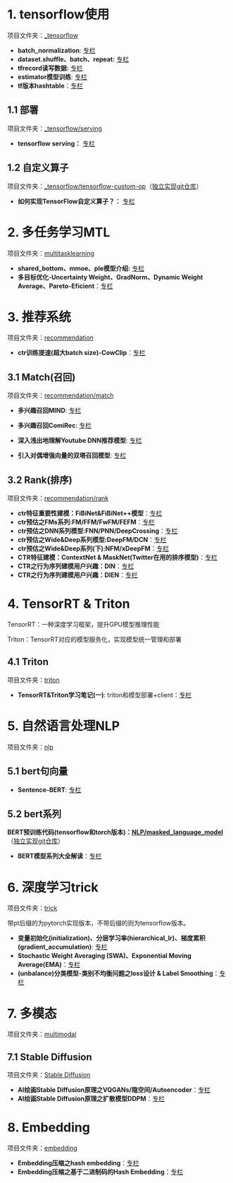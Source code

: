 # 1. tensorflow使用

项目文件夹：[_tensorflow](https://github.com/QunBB/DeepLearning/tree/main/_tensorflow)

- **batch_normalization**: [专栏](https://zhuanlan.zhihu.com/p/360842139)
- **dataset.shuffle、batch、repeat:** [专栏](https://zhuanlan.zhihu.com/p/360843167)
- **tfrecord读写数据:** [专栏](https://zhuanlan.zhihu.com/p/363959153)
- **estimator模型训练**: [专栏](https://zhuanlan.zhihu.com/p/367057708)
- **tf版本hashtable**：[专栏](https://zhuanlan.zhihu.com/p/386915385)

## 1.1 部署

项目文件夹：[_tensorflow/serving](https://github.com/QunBB/DeepLearning/tree/main/_tensorflow/serving)

- **tensorflow serving：** [专栏](https://zhuanlan.zhihu.com/p/407986666)

## 1.2 自定义算子

项目文件夹：[_tensorflow/tensorflow-custom-op](https://github.com/QunBB/DeepLearning/tree/main/_tensorflow/tensorflow-custom-op)（[独立实现git仓库](https://github.com/QunBB/tensorflow-custom-op)）

- **如何实现TensorFlow自定义算子？：** [专栏](https://zhuanlan.zhihu.com/p/672088843)

# 2. 多任务学习MTL

项目文件夹：[multitasklearning](https://github.com/QunBB/DeepLearning/tree/main/multitasklearning)

- **shared_bottom、mmoe、ple模型介绍:** [专栏](https://zhuanlan.zhihu.com/p/425209494)
- **多目标优化-Uncertainty Weight、GradNorm、Dynamic Weight Average、Pareto-Eficient**：[专栏](https://zhuanlan.zhihu.com/p/456089764)

# 3. 推荐系统

项目文件夹：[recommendation](https://github.com/QunBB/DeepLearning/tree/main/recommendation)

- **ctr训练提速(超大batch size)-CowClip**：[专栏](https://zhuanlan.zhihu.com/p/557451365)

## 3.1 Match(召回)

项目文件夹：[recommendation/match](https://github.com/QunBB/DeepLearning/tree/main/recommendation/match)

- **多兴趣召回MIND**: [专栏](https://zhuanlan.zhihu.com/p/463064543)
- **多兴趣召回ComiRec**: [专栏](https://zhuanlan.zhihu.com/p/568781562)



- **深入浅出地理解Youtube DNN推荐模型**: [专栏](https://zhuanlan.zhihu.com/p/405907646)
- **引入对偶增强向量的双塔召回模型**: [专栏](https://zhuanlan.zhihu.com/p/608636233)

## 3.2 Rank(排序)

项目文件夹：[recommendation/rank](https://github.com/QunBB/DeepLearning/tree/main/recommendation/rank)

- **ctr特征重要性建模：FiBiNet&FiBiNet++模型**：[专栏](https://zhuanlan.zhihu.com/p/603262632)
- **ctr预估之FMs系列:FM/FFM/FwFM/FEFM**：[专栏](https://zhuanlan.zhihu.com/p/613030015)
- **ctr预估之DNN系列模型:FNN/PNN/DeepCrossing**：[专栏](https://zhuanlan.zhihu.com/p/623567076)
- **ctr预估之Wide&Deep系列模型:DeepFM/DCN**：[专栏](https://zhuanlan.zhihu.com/p/631668163)
- **ctr预估之Wide&Deep系列(下):NFM/xDeepFM**：[专栏](https://zhuanlan.zhihu.com/p/634584585)
- **CTR特征建模：ContextNet & MaskNet(Twitter在用的排序模型)**：[专栏](https://zhuanlan.zhihu.com/p/660375034)
- **CTR之行为序列建模用户兴趣：DIN**：[专栏](https://zhuanlan.zhihu.com/p/679852484)
- **CTR之行为序列建模用户兴趣：DIEN**：[专栏](https://zhuanlan.zhihu.com/p/685855305)

# 4. TensorRT & Triton
TensorRT：一种深度学习框架，提升GPU模型推理性能

Triton：TensorRT对应的模型服务化，实现模型统一管理和部署

## 4.1 Triton

项目文件夹：[triton](https://github.com/QunBB/DeepLearning/tree/main/triton)

- **TensorRT&Triton学习笔记(一)**: triton和模型部署+client：[专栏](https://zhuanlan.zhihu.com/p/482170985)

# 5. 自然语言处理NLP

项目文件夹：[nlp](https://github.com/QunBB/DeepLearning/tree/main/nlp)

## 5.1 bert句向量

- **Sentence-BERT**: [专栏](https://zhuanlan.zhihu.com/p/504983847)

## 5.2 bert系列

**BERT预训练代码(tensorflow和torch版本)：[NLP/masked_language_model](https://github.com/QunBB/DeepLearning/tree/main/nlp/masked_language_model)**（[独立实现git仓库](https://github.com/QunBB/bert-pretraining)）

- **BERT模型系列大全解读**：[专栏](https://zhuanlan.zhihu.com/p/598095233)

# 6. 深度学习trick

项目文件夹：[trick](https://github.com/QunBB/DeepLearning/tree/main/trick)

带pt后缀的为pytorch实现版本，不带后缀的则为tensorflow版本。

- **变量初始化(initialization)、分层学习率(hierarchical_lr)、梯度累积(gradient_accumulation)**: [专栏](https://zhuanlan.zhihu.com/p/553277132)
- **Stochastic Weight Averaging (SWA)、Exponential Moving Average(EMA)**：[专栏](https://zhuanlan.zhihu.com/p/554955968)
- **(unbalance)分类模型-类别不均衡问题之loss设计 & Label Smoothing**：[专栏](https://zhuanlan.zhihu.com/p/582312784)

# 7. 多模态

项目文件夹：[multimodal](https://github.com/QunBB/DeepLearning/tree/main/multimodal)

## 7.1 Stable Diffusion

项目文件夹：[Stable Diffusion](https://github.com/QunBB/DeepLearning/tree/main/multimodal/stable_diffusion)

- **AI绘画Stable Diffusion原理之VQGANs/隐空间/Autoencoder**：[专栏](https://zhuanlan.zhihu.com/p/645939505)
- **AI绘画Stable Diffusion原理之扩散模型DDPM**：[专栏](https://zhuanlan.zhihu.com/p/645939505)

# 8. Embedding

项目文件夹：[embedding](https://github.com/QunBB/DeepLearning/tree/main/embedding)

- **Embedding压缩之hash embedding**：[专栏](https://zhuanlan.zhihu.com/p/669320977)
- **Embedding压缩之基于二进制码的Hash Embedding**：[专栏](https://zhuanlan.zhihu.com/p/670802301)
